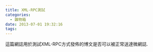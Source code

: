 ```yaml
---
title: XML-RPC測試
categories:
  - 雜物箱
date: 2013-07-01 19:32:16
tags:
---
```


這篇網誌用於測試XML-RPC方式發佈的博文是否可以被正常送達微網誌.
